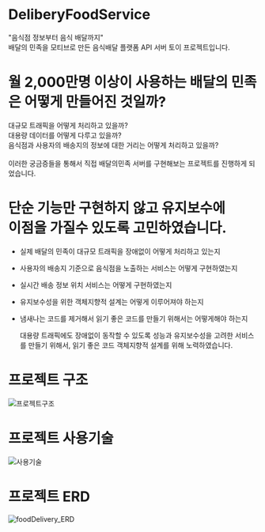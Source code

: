# DeliberyFoodService

"음식점 정보부터 음식 배달까지"<br>
배달의 민족을 모티브로 만든 음식배달 플랫폼 API 서버 토이 프로젝트입니다.

  
# 월 2,000만명 이상이 사용하는 배달의 민족은 어떻게 만들어진 것일까?

대규모 트래픽을 어떻게 처리하고 있을까?<br>
대용량 데이터를 어떻게 다루고 있을까?<br>
음식점과 사용자의 배송지의 정보에 대한 거리는 어떻게 처리하고 있을까?<br><br>
이러한 궁금증들을 통해서 직접 배달의민족 서버를 구현해보는 프로젝트를 진행하게 되었습니다.
  
# 단순 기능만 구현하지 않고 유지보수에 <br> 이점을 가질수 있도록 고민하였습니다.
  
* 실제 배달의 민족이 대규모 트래픽을 장애없이 어떻게 처리하고 있는지
* 사용자의 배송지 기준으로 음식점을 노출하는 서비스는 어떻게 구현하였는지
* 실시간 배송 정보 위치 서비스는 어떻게 구현하였는지
* 유지보수성을 위한 객체지향적 설계는 어떻게 이루어져야 하는지
* 냄새나는 코드를 제거해서 읽기 좋은 코드를 만들기 위해서는 어떻게해야 하는지
 
  대용량 트래픽에도 장애없이 동작할 수 있도록 성능과 유지보수성을 고려한 서비스를 만들기 위해서, 읽기 좋은 코드 객체지향적 설계를 위해 노력하였습니다.

# 프로젝트 구조

![프로젝트구조](https://user-images.githubusercontent.com/80434153/138026837-50824929-d785-4eca-969f-1ff1e2c54761.png)

# 프로젝트 사용기술

![사용기술](https://user-images.githubusercontent.com/80434153/138026855-6253e281-c69a-49d9-903a-97dda97bfea0.png)

# 프로젝트 ERD

![foodDelivery_ERD](https://user-images.githubusercontent.com/80434153/152683024-5104b4d4-4de4-4309-914c-3adecd96abbf.png)


